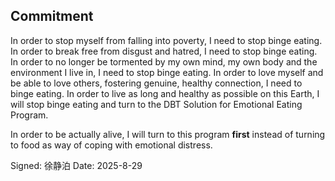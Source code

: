 ## Commitment
In order to stop myself from falling into poverty, I need to stop binge eating. In order to break free from disgust and hatred, I need to stop binge eating. In order to no longer be tormented by my own mind, my own body and the environment I live in, I need to stop binge eating. In order to love myself and be able to love others, fostering genuine, healthy connection, I need to binge eating. In order to live as long and healthy as possible on this Earth, I will stop binge eating and turn to the DBT Solution for Emotional Eating Program.

In order to be actually alive, I will turn to this program **first** instead of turning to food as way of coping with emotional distress.

Signed: 徐静泊   Date: 2025-8-29
